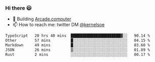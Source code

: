 ### Hi there 😃

- 🔨 Building [Arcade.computer](https://arcade.computer)
- 📫 How to reach me: twitter DM [@kernelsoe](https://twitter.com/kernelsoe)

<!--START_SECTION:waka-->

```txt
TypeScript   20 hrs 40 mins  ██████████████████████▓░░   90.14 %
Other        57 mins         █░░░░░░░░░░░░░░░░░░░░░░░░   04.15 %
Markdown     49 mins         █░░░░░░░░░░░░░░░░░░░░░░░░   03.60 %
JSON         26 mins         ▒░░░░░░░░░░░░░░░░░░░░░░░░   01.89 %
Rust         2 mins          ░░░░░░░░░░░░░░░░░░░░░░░░░   00.17 %
```

<!--END_SECTION:waka-->
